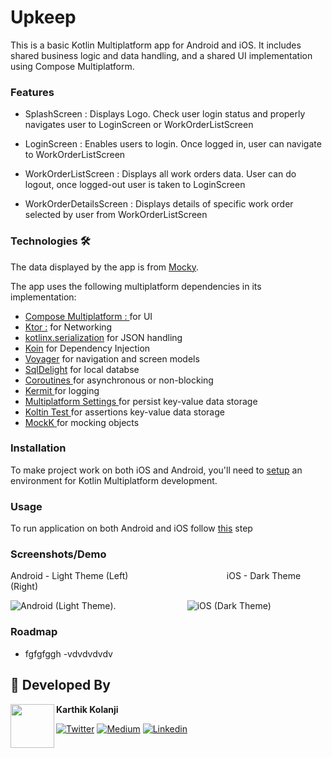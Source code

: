 # Upkeep

This is a basic Kotlin Multiplatform app for Android and iOS. It includes shared business logic and data handling, and a shared UI implementation using Compose Multiplatform.

### Features
- SplashScreen : Displays Logo. Check user login status and properly navigates user to LoginScreen or WorkOrderListScreen

- LoginScreen : Enables users to login. Once logged in, user can navigate to WorkOrderListScreen
- WorkOrderListScreen : Displays all work orders data. User can do logout, once logged-out user is taken to LoginScreen

- WorkOrderDetailsScreen : Displays details of specific work order selected by user from WorkOrderListScreen


### Technologies 🛠

The data displayed by the app is from [Mocky](https://run.mocky.io/v3/ee8ab182-708b-40f8-8845-a129b425949a).

The app uses the following multiplatform dependencies in its implementation:

- [Compose Multiplatform : ](https://jb.gg/compose) for UI
- [Ktor :](https://ktor.io/) for Networking
- [kotlinx.serialization](https://github.com/Kotlin/kotlinx.serialization)  for JSON handling
- [Koin](https://github.com/InsertKoinIO/koin) for Dependency Injection
- [Voyager](https://github.com/adrielcafe/voyager) for navigation and screen models
- [SqlDelight](https://cashapp.github.io/sqldelight/2.0.1/) for local databse
- [Coroutines ](https://kotlinlang.org/docs/coroutines-overview.html) for asynchronous or non-blocking 
- [Kermit ](https://kermit.touchlab.co/docs/) for logging
- [Multiplatform Settings ](https://github.com/russhwolf/multiplatform-settings) for persist key-value data storage
- [Koltin Test ](https://kotlinlang.org/api/latest/kotlin.test/) for assertions
key-value data storage
- [MockK ](https://kotlinlang.org/api/latest/kotlin.test/) for mocking objects

### Installation
To make project work on both iOS and Android, you'll need to [setup](https://www.jetbrains.com/help/kotlin-multiplatform-dev/compose-multiplatform-setup.html)  an environment for Kotlin Multiplatform development. 

### Usage
To run application on both Android and iOS follow [this](https://www.jetbrains.com/help/kotlin-multiplatform-dev/compose-multiplatform-create-first-app.html#run-your-application) step

### Screenshots/Demo
 Android - Light Theme (Left) &nbsp;&nbsp;&nbsp;&nbsp;&nbsp;&nbsp;&nbsp;&nbsp;&nbsp;&nbsp;&nbsp;&nbsp;&nbsp;&nbsp;&nbsp;&nbsp;&nbsp;&nbsp;&nbsp;&nbsp;&nbsp;&nbsp;&nbsp;&nbsp;&nbsp;&nbsp;&nbsp;&nbsp;&nbsp;&nbsp;&nbsp;&nbsp;&nbsp;&nbsp;&nbsp;&nbsp;&nbsp;&nbsp; iOS - Dark Theme (Right)

 
![Android (Light Theme)](https://media.giphy.com/media/v1.Y2lkPTc5MGI3NjExaTdlZTBndnkwaDZxZmt0dnMwazFxZ2pkZjR2MnZqd3F0YjBicWgweSZlcD12MV9pbnRlcm5hbF9naWZfYnlfaWQmY3Q9Zw/DYXYDRLZFEJHlCvAvp/giphy.gif). &nbsp;&nbsp;&nbsp;&nbsp;&nbsp;&nbsp;&nbsp;&nbsp;&nbsp;&nbsp;&nbsp;&nbsp;&nbsp;&nbsp;&nbsp;&nbsp;&nbsp;&nbsp;&nbsp;&nbsp;&nbsp;&nbsp;&nbsp;&nbsp;&nbsp;&nbsp;&nbsp; ![ iOS (Dark Theme)](https://media.giphy.com/media/v1.Y2lkPTc5MGI3NjExd3BiMjNzZDI2cGZvdXZzNnBod25mY3pyNHJsZ2F1cW1vNTJkeWJ3aCZlcD12MV9pbnRlcm5hbF9naWZfYnlfaWQmY3Q9Zw/taxGg6KzYix2mG4fbc/giphy.gif)

### Roadmap
- fgfgfggh
-vdvdvdvdv


## 👨 Developed By
<a href="https://twitter.com/kolanji_karthik" target="_blank">
  <img src="https://avatars.githubusercontent.com/u/8638991?v=4" width="70" align="left">
</a>

**Karthik Kolanji**

[![Twitter](https://img.shields.io/badge/-twitter-grey?logo=twitter)](https://twitter.com/kolanji_karthik)
[![Medium](https://img.shields.io/badge/-medium-grey?logo=medium)](https://medium.com/@karthik_78204)
[![Linkedin](https://img.shields.io/badge/-linkedin-grey?logo=linkedin)](https://www.linkedin.com/in/karthik-kolanji-179122139/)
